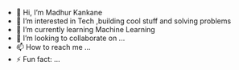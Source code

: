 - 👋 Hi, I’m Madhur Kankane
- 👀 I’m interested in Tech ,building cool stuff and solving problems
- 🌱 I’m currently learning Machine Learning
- 💞️ I’m looking to collaborate on ...
- 📫 How to reach me ...
- ⚡ Fun fact: ...

<!---
MadKane14/MadKane14 is a ✨ special ✨ repository because its `README.md` (this file) appears on your GitHub profile.
You can click the Preview link to take a look at your changes.
--->
